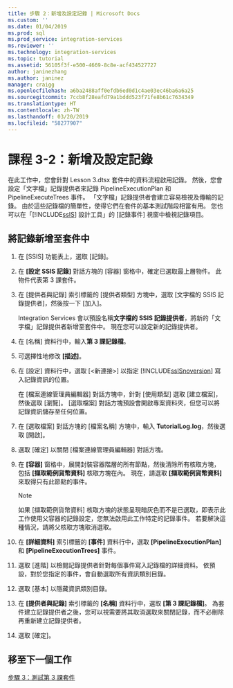 ```yaml
---
title: 步驟 2：新增及設定記錄 | Microsoft Docs
ms.custom: ''
ms.date: 01/04/2019
ms.prod: sql
ms.prod_service: integration-services
ms.reviewer: ''
ms.technology: integration-services
ms.topic: tutorial
ms.assetid: 56105f3f-e500-4669-8c8e-acf434527727
author: janinezhang
ms.author: janinez
manager: craigg
ms.openlocfilehash: a6ba2488aff0efdb6ed0d1c4ae03ec46ba6a6a25
ms.sourcegitcommit: 7ccb8f28eafd79a1bddd523f71fe8b61c7634349
ms.translationtype: HT
ms.contentlocale: zh-TW
ms.lasthandoff: 03/20/2019
ms.locfileid: "58277907"
---
```

# <a name="lesson-3-2-add-and-configure-logging"></a>課程 3-2：新增及設定記錄

在此工作中，您會針對 Lesson 3.dtsx 套件中的資料流程啟用記錄。 然後，您會設定「文字檔」記錄提供者來記錄 PipelineExecutionPlan 和 PipelineExecuteTrees 事件。 「文字檔」記錄提供者會建立容易檢視及傳輸的記錄。 由於這些記錄檔的簡單性，使得它們在套件的基本測試階段相當有用。 您也可以在「[!INCLUDE[ssIS](../includes/ssis-md.md)] 設計工具」的 [記錄事件] 視窗中檢視記錄項目。  
  
## <a name="add-logging-to-the-package"></a>將記錄新增至套件中  
  
1.  在 [SSIS] 功能表上，選取 [記錄]。  
  
2.  在 **[設定 SSIS 記錄]** 對話方塊的 [容器] 窗格中，確定已選取最上層物件。 此物件代表第 3 課套件。
  
3.  在 [提供者與記錄] 索引標籤的 [提供者類型] 方塊中，選取 [文字檔的 SSIS 記錄提供者]，然後按一下 [加入]。  
  
    Integration Services 會以預設名稱**文字檔的 SSIS 記錄提供者**，將新的「文字檔」記錄提供者新增至套件中。 現在您可以設定新的記錄提供者。  
  
4.  在 [名稱] 資料行中，輸入**第 3 課記錄檔**。  
  
5.  可選擇性地修改 **[描述]**。  
  
6.  在 [設定] 資料行中，選取 [\<新連接>] 以指定 [!INCLUDE[ssISnoversion](../includes/ssisnoversion-md.md)] 寫入記錄資訊的位置。  
  
    在 [檔案連線管理員編輯器] 對話方塊中，針對 [使用類型] 選取 [建立檔案]，然後選取 [瀏覽]。 [選取檔案] 對話方塊預設會開啟專案資料夾，但您可以將記錄資訊儲存至任何位置。  
  
7.  在 [選取檔案] 對話方塊的 [檔案名稱] 方塊中，輸入 **TutorialLog.log**，然後選取 [開啟]。
  
8.  選取 [確定] 以關閉 [檔案連線管理員編輯器] 對話方塊。  
  
9. 在 **[容器]** 窗格中，展開封裝容器階層的所有節點，然後清除所有核取方塊，包括 **[擷取範例貨幣資料]** 核取方塊在內。 現在，請選取 **[擷取範例貨幣資料]** 來取得只有此節點的事件。  
  
    > [!NOTE]  
    > 如果 [擷取範例貨幣資料] 核取方塊的狀態呈現暗灰色而不是已選取，即表示此工作使用父容器的記錄設定，您無法啟用此工作特定的記錄事件。 若要解決這種情況，請將父核取方塊取消選取。
  
10. 在 **[詳細資料]** 索引標籤的 **[事件]** 資料行中，選取 **[PipelineExecutionPlan]** 和 **[PipelineExecutionTrees]** 事件。  
  
11. 選取 [進階] 以檢閱記錄提供者針對每個事件寫入記錄檔的詳細資料。 依預設，對於您指定的事件，會自動選取所有資訊類別目錄。  
  
12. 選取 [基本] 以隱藏資訊類別目錄。  
  
13. 在 **[提供者與記錄]** 索引標籤的 **[名稱]** 資料行中，選取 **[第 3 課記錄檔]**。 為套件建立記錄提供者之後，您可以視需要將其取消選取來關閉記錄，而不必刪除再重新建立記錄提供者。  
  
14. 選取 [確定]。  
  
## <a name="go-to-next-task"></a>移至下一個工作  
[步驟 3：測試第 3 課套件](../integration-services/lesson-3-3-testing-the-lesson-3-tutorial-package.md)  
  
